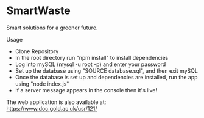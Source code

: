 # SmartWaste
Smart solutions for a greener future.


Usage

- Clone Repository
- In the root directory run "npm install" to install dependencies
- Log into mySQL (mysql -u root -p) and enter your password
- Set up the database using "SOURCE database.sql", and then exit mySQL
- Once the database is set up and dependencies are installed, run the app using "node index.js"
- If a server message appears in the console then it's live!


The web application is also available at: https://www.doc.gold.ac.uk/usr/121/
